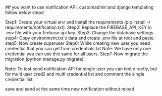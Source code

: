 #If you want to use notification API, customadmin and django templating follow below steps!

Step1: Create your virtual env and install the requirements (pip install -r requirements/notification.txt).
Step2: Replace the FIREBASE_API_KEY in .env file with your firebase api key.
Step3: Change the database settings.
step4: Copy environment.txt's data and create .env file at root and paste.
step5: Now create superuser
Step6: While creating new user you need credential that you can get from credentials.txt
Note: We have only one credential you can use this same for all users.
Step7: Now migrate the migration (python manage.py migrate)

Note: To test send notification API for single user you can test directly, but for multi user cred2 and multi credential list and comment the single credential list.  

save and send at the same time
new notification without reload 